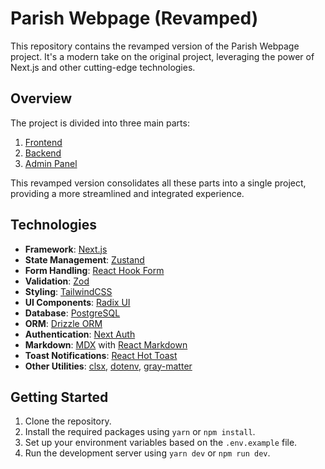 # Parish Webpage (Revamped)

This repository contains the revamped version of the Parish Webpage project. It's a modern take on the original project, leveraging the power of Next.js and other cutting-edge technologies.

## Overview

The project is divided into three main parts:
1. [Frontend](https://github.com/xyashino/parish-webpage-front)
2. [Backend](https://github.com/xyashino/parish-webpage-backend)
3. [Admin Panel](https://github.com/xyashino/parish-webpage-admin-panel)

This revamped version consolidates all these parts into a single project, providing a more streamlined and integrated experience.

## Technologies

- **Framework**: [Next.js](https://nextjs.org/)
- **State Management**: [Zustand](https://github.com/pmndrs/zustand)
- **Form Handling**: [React Hook Form](https://react-hook-form.com/)
- **Validation**: [Zod](https://github.com/colinhacks/zod)
- **Styling**: [TailwindCSS](https://tailwindcss.com/)
- **UI Components**: [Radix UI](https://radix-ui.com/)
- **Database**: [PostgreSQL](https://www.postgresql.org/)
- **ORM**: [Drizzle ORM](https://drizzle-orm.github.io/drizzle/)
- **Authentication**: [Next Auth](https://next-auth.js.org/)
- **Markdown**: [MDX](https://mdxjs.com/) with [React Markdown](https://github.com/remarkjs/react-markdown)
- **Toast Notifications**: [React Hot Toast](https://react-hot-toast.com/)
- **Other Utilities**: [clsx](https://github.com/lukeed/clsx), [dotenv](https://github.com/motdotla/dotenv), [gray-matter](https://github.com/jonschlinkert/gray-matter)

## Getting Started

1. Clone the repository.
2. Install the required packages using `yarn` or `npm install`.
3. Set up your environment variables based on the `.env.example` file.
4. Run the development server using `yarn dev` or `npm run dev`.
